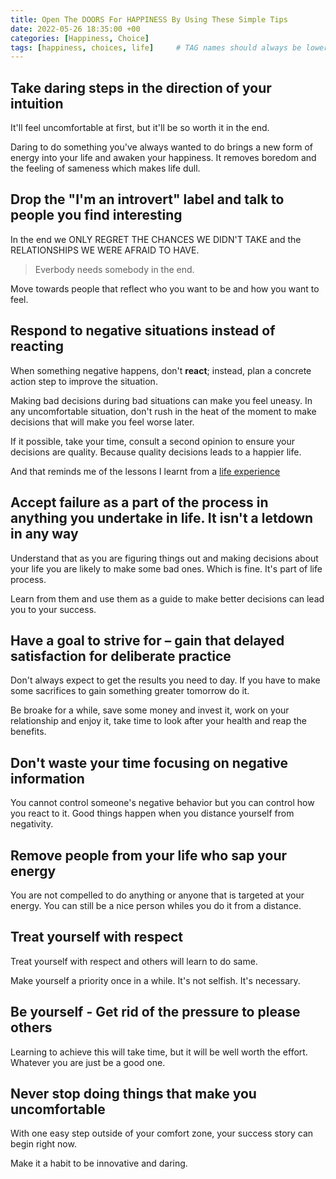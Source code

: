 ```yaml
---
title: Open The DOORS For HAPPINESS By Using These Simple Tips
date: 2022-05-26 18:35:00 +00
categories: [Happiness, Choice]
tags: [happiness, choices, life]     # TAG names should always be lowercase
---
```


## Take daring steps in the direction of your intuition

It'll feel uncomfortable at first, but it'll be so worth it in the end.

Daring to do something you've always wanted to do brings a new form of energy into your life and awaken your happiness. It removes boredom and the feeling of sameness which makes life dull.

## Drop the "I'm an introvert" label and talk to people you find interesting

In the end we ONLY REGRET THE CHANCES WE DIDN'T TAKE and the RELATIONSHIPS WE WERE AFRAID TO HAVE.

> Everbody needs somebody in the end.

Move towards people that reflect who you want to be and how you want to feel.

## Respond to negative situations instead of reacting

When something negative happens, don't **react**; instead, plan a concrete action step to improve the situation.

Making bad decisions during bad situations can make you feel uneasy. In any uncomfortable situation, don't rush in the heat of the moment to make decisions that will make you feel worse later.

If it possible, take your time, consult a second opinion to ensure your decisions are quality. Because quality decisions leads to a happier life.

And that reminds me of the lessons I learnt from a [life experience](https://patrickkyei.com/posts/mistakes-that-cost-me-my-sunshine)

## Accept failure as a part of the process in anything you undertake in life. It isn't a letdown in any way

Understand that as you are figuring things out and making decisions about your life you are likely to make some bad ones. Which is fine. It's part of life process.

Learn from them and use them as a guide to make better decisions can lead you to your success.

## Have a goal to strive for – gain that delayed satisfaction for deliberate practice

Don't always expect to get the results you need to day. If you have to make some sacrifices to gain something greater tomorrow do it.

Be broake for a while, save some money and invest it, work on your relationship and enjoy it, take time to look after your health and reap the benefits.

## Don't waste your time focusing on negative information

You cannot control someone's negative behavior but you can control how you react to it. Good things happen when you distance yourself from negativity.

## Remove people from your life who sap your energy

You are not compelled to do anything or anyone that is targeted at your energy. You can still be a nice person whiles you do it from a distance.

## Treat yourself with respect

Treat yourself with respect and others will learn to do same.

Make yourself a priority once in a while. It's not selfish. It's necessary.

## Be yourself - Get rid of the pressure to please others

Learning to achieve this will take time, but it will be well worth the effort. Whatever you are just be a good one.

## Never stop doing things that make you uncomfortable

With one easy step outside of your comfort zone, your success story can begin right now.

Make it a habit to be innovative and daring.
